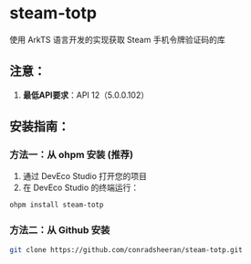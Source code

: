 # steam-totp

使用 ArkTS 语言开发的实现获取 Steam 手机令牌验证码的库

## 注意：

1. **最低API要求**：API 12（5.0.0.102）

## 安装指南：

### 方法一：从 ohpm 安装 (推荐)
1. 通过 DevEco Studio 打开您的项目
2. 在 DevEco Studio 的终端运行：

```bash
ohpm install steam-totp
```

### 方法二：从 Github 安装

```bash
git clone https://github.com/conradsheeran/steam-totp.git
```